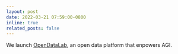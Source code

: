 ```yaml
---
layout: post
date: 2022-03-21 07:59:00-0800
inline: true
related_posts: false
---
```


We launch [OpenDataLab](https://opendatalab.com/), an open data platform that enpowers AGI.
